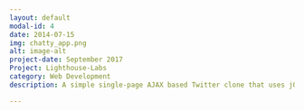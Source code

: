 ```yaml
---
layout: default
modal-id: 4
date: 2014-07-15
img: chatty_app.png
alt: image-alt
project-date: September 2017
Project: Lighthouse-Labs
category: Web Development
description: A simple single-page AJAX based Twitter clone that uses jQuery, HTML5, and CSS3 <a href="https://github.com/avleen30/chattyapp"><br>GitHub Link</a>.

---
```

